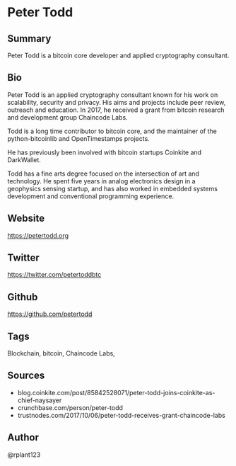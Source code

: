 # Peter Todd

## Summary
Peter Todd is a bitcoin core developer and applied cryptography consultant. 

## Bio
Peter Todd is an applied cryptography consultant known for his work on scalability, security and privacy. His aims and projects include peer review, outreach and education. In 2017, he received a grant from bitcoin research and development group Chaincode Labs. 

Todd is a long time contributor to bitcoin core, and the maintainer of the python-bitcoinlib and OpenTimestamps projects.

He has previously been involved with bitcoin startups Coinkite and DarkWallet.

Todd has a fine arts degree focused on the intersection of art and technology. He spent five years in analog electronics design in a geophysics sensing startup, and has also worked in embedded systems development and conventional programming experience.

## Website
https://petertodd.org

## Twitter
https://twitter.com/petertoddbtc

## Github
https://github.com/petertodd

## Tags
Blockchain, bitcoin, Chaincode Labs,

## Sources
- blog.coinkite.com/post/85842528071/peter-todd-joins-coinkite-as-chief-naysayer
- crunchbase.com/person/peter-todd
- trustnodes.com/2017/10/06/peter-todd-receives-grant-chaincode-labs

## Author
@rplant123
